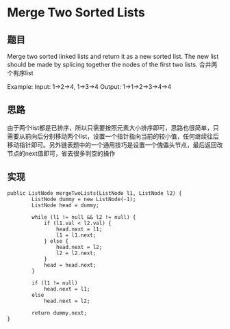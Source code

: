 # Merge Two Sorted Lists

## 题目
Merge two sorted linked lists and return it as a new sorted list. The new list should be made by splicing together the nodes of the first two lists.
合并两个有序list

Example:
Input: 1->2->4, 1->3->4
Output: 1->1->2->3->4->4

## 思路
由于两个list都是已排序，所以只需要按照元素大小排序即可，思路也很简单，只需要从前向后分别移动两个list，设置一个指针指向当前的较小值，任何继续往后移动指针即可。另外链表题中的一个通用技巧是设置一个傀儡头节点，最后返回改节点的next值即可，省去很多判空的操作

## 实现
```
public ListNode mergeTwoLists(ListNode l1, ListNode l2) {
        ListNode dummy = new ListNode(-1);
        ListNode head = dummy;
        
        while (l1 != null && l2 != null) {
            if (l1.val < l2.val) {
                head.next = l1;
                l1 = l1.next;
            } else {
                head.next = l2;
                l2 = l2.next;
            }
            head = head.next;
        }
        
        if (l1 != null)
            head.next = l1;
        else 
            head.next = l2;
        
        return dummy.next;
}
```